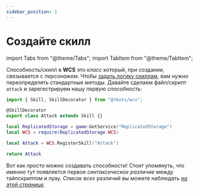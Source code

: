 ```yaml
---
sidebar_position: 1
---
```


# Создайте скилл

import Tabs from "@theme/Tabs";
import TabItem from "@theme/TabItem";

Способность/скилл в **WCS** это *класс* который, при создании, связывается с *персонажем*. Чтобы [задать логику скиллам](./define-the-behaviour), вам нужно переопределять стандартные методы.
Давайте сделаем файл/скрипт `attack` и зарегестрируем нашу *первую способность*:

<Tabs groupId="languages">
<TabItem value="TypeScript" default>

```ts title="attack.ts" showLineNumbers
import { Skill, SkillDecorator } from "@rbxts/wcs";

@SkillDecorator
export class Attack extends Skill {}
```

</TabItem>
<TabItem value="Luau">

```lua title="attack.lua" showLineNumbers
local ReplicatedStorage = game:GetService("ReplicatedStorage")
local WCS = require(ReplicatedStorage.WCS)

local Attack = WCS.RegisterSkill("Attack")

return Attack
```

</TabItem>
</Tabs>

Вот как *просто* можно создавать способности! Стоит упомянуть, что именно тут появляется первое *синтаксическое различие* между
тайпскриптом и луау. *Список всех* различий вы можете наблюдать [*на этой странице*](../extras/differences).